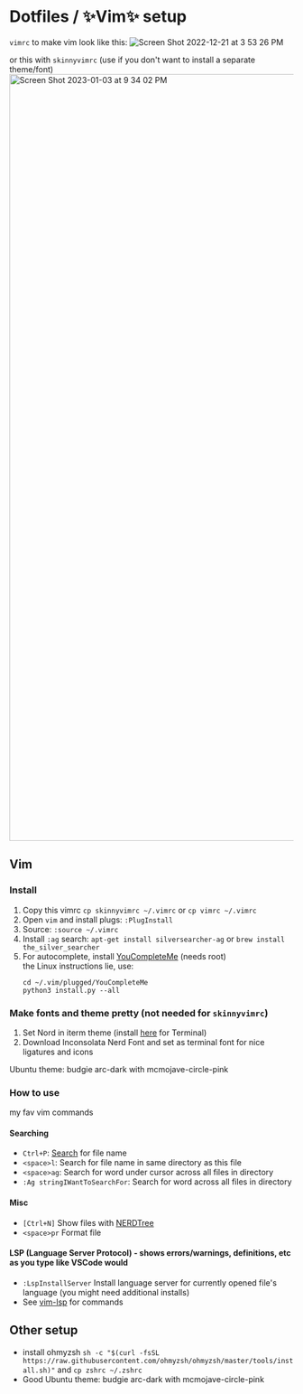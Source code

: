 # Dotfiles / ✨Vim✨ setup
`vimrc` to make vim look like this:
![Screen Shot 2022-12-21 at 3 53 26 PM](https://user-images.githubusercontent.com/11857485/209025580-bf345dda-8dc7-4c06-b207-025d5d49f2fe.png)

or this with `skinnyvimrc` (use if you don't want to install a separate theme/font)
<img width="1358" alt="Screen Shot 2023-01-03 at 9 34 02 PM" src="https://user-images.githubusercontent.com/11857485/210490692-07d404b9-85bb-4ee0-a2af-25a51ba51e97.png">


## Vim
### Install
1. Copy this vimrc `cp skinnyvimrc ~/.vimrc` or `cp vimrc ~/.vimrc`
2. Open `vim` and install plugs: `:PlugInstall`
3. Source: `:source ~/.vimrc`
4. Install `:ag` search: `apt-get install silversearcher-ag` or `brew install the_silver_searcher`
5. For autocomplete, install [YouCompleteMe](https://github.com/ycm-core/YouCompleteMe#linux-64-bit) (needs root)  
  the Linux instructions lie, use:
    ```
    cd ~/.vim/plugged/YouCompleteMe
    python3 install.py --all
    ```
### Make fonts and theme pretty (not needed for `skinnyvimrc`)
1. Set Nord in iterm theme (install [here](https://github.com/arcticicestudio/nord-terminal-app) for Terminal)
2. Download Inconsolata Nerd Font and set as terminal font for nice ligatures and icons

Ubuntu theme: budgie arc-dark with mcmojave-circle-pink

### How to use
my fav vim commands
#### Searching
- `Ctrl+P`: [Search](https://github.com/ctrlpvim/ctrlp.vim) for file name
- `<space>l`: Search for file name in same directory as this file 
- `<space>ag`: Search for word under cursor across all files in directory
- `:Ag stringIWantToSearchFor`: Search for word across all files in directory
#### Misc
- `[Ctrl+N]` Show files with [NERDTree](https://github.com/preservim/nerdtree)
- `<space>pr` Format file
#### LSP (Language Server Protocol) - shows errors/warnings, definitions, etc as you type like VSCode would
- `:LspInstallServer` Install language server for currently opened file's language (you might need additional installs)
- See [vim-lsp](https://github.com/prabirshrestha/vim-lsp) for commands 


## Other setup 
-  install ohmyzsh `sh -c "$(curl -fsSL https://raw.githubusercontent.com/ohmyzsh/ohmyzsh/master/tools/install.sh)"` and `cp zshrc ~/.zshrc`
-  Good Ubuntu theme: budgie arc-dark with mcmojave-circle-pink
